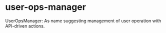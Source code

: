 # user-ops-manager
UserOpsManager: As name suggesting management of user operation with API-driven actions.
